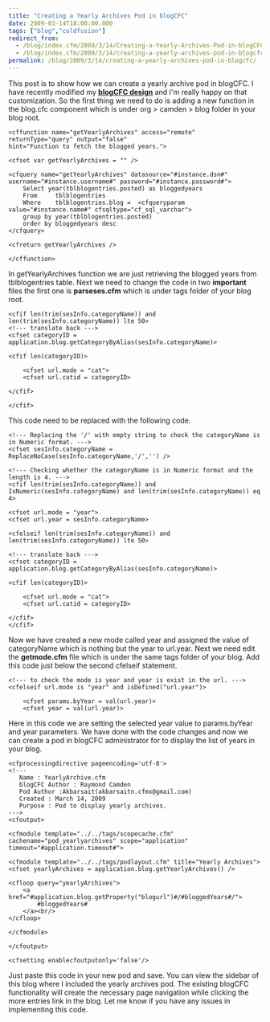 ```yaml
---
title: "Creating a Yearly Archives Pod in blogCFC"
date: 2009-03-14T18:00:00.000
tags: ["blog","coldfusion"]
redirect_from: 
  - /blog/index.cfm/2009/3/14/Creating-a-Yearly-Archives-Pod-in-blogCFC/
  - /blog/index.cfm/2009/3/14/creating-a-yearly-archives-pod-in-blogcfc/
permalink: /blog/2009/3/14/creating-a-yearly-archives-pod-in-blogcfc/
---
```


This post is to show how we can create a yearly archive pod in blogCFC. I have recently modified my <strong><a href="http://www.akbarsait.com/blog/index.cfm/2009/1/13/BlogCFC-Redesign" target="_blank">blogCFC design</a></strong> and I'm really happy on that customization. So the first thing we need to do is adding a new function in the blog.cfc component which is under org &gt; camden &gt; blog folder in your blog root.

```cfscript
<cffunction name="getYearlyArchives" access="remote" returnType="query" output="false"
hint="Function to fetch the blogged years.">
	
<cfset var getYearlyArchives = "" />

<cfquery name="getYearlyArchives" datasource="#instance.dsn#" username="#instance.username#" password="#instance.password#">
	Select year(tblblogentries.posted) as bloggedyears
	From	 tblblogentries
	Where	 tblblogentries.blog =  <cfqueryparam value="#instance.name#" cfsqltype="cf_sql_varchar">
	group by year(tblblogentries.posted)
	order by bloggedyears desc
</cfquery>

<cfreturn getYearlyArchives />

</cffunction>
```

In getYearlyArchives function we are just retrieving the blogged years from tblblogentries table. Next we need to change the code in two **important** files the first one is **parseses.cfm** which is under tags folder of your blog root. 

```cfscript
<cfif len(trim(sesInfo.categoryName)) and len(trim(sesInfo.categoryName)) lte 50>
<!--- translate back --->
<cfset categoryID = application.blog.getCategoryByAlias(sesInfo.categoryName)>

<cfif len(categoryID)>

    <cfset url.mode = "cat">
    <cfset url.catid = categoryID>

</cfif>

</cfif>
```

This code need to be replaced with the following code.

```cfscript
<!--- Replacing the '/' with empty string to check the categoryName is in Numeric format. --->
<cfset sesInfo.categoryName = ReplaceNoCase(sesInfo.categoryName,'/','') />

<!--- Checking whether the categoryName is in Numeric format and the length is 4. --->
<cfif len(trim(sesInfo.categoryName)) and IsNumeric(sesInfo.categoryName) and len(trim(sesInfo.categoryName)) eq 4> 

<cfset url.mode = "year">
<cfset url.year = sesInfo.categoryName>

<cfelseif len(trim(sesInfo.categoryName)) and len(trim(sesInfo.categoryName)) lte 50>

<!--- translate back --->
<cfset categoryID = application.blog.getCategoryByAlias(sesInfo.categoryName)>

<cfif len(categoryID)>

    <cfset url.mode = "cat">
    <cfset url.catid = categoryID>

</cfif>
</cfif>
```

Now we have created a new mode called year and assigned the value of categoryName which is nothing but the year to url.year. Next we need edit the **getmode.cfm** file which is under the same tags folder of your blog. Add this code just below the second cfelseif statement.

```cfscript
<!--- to check the mode is year and year is exist in the url. --->
<cfelseif url.mode is "year" and isDefined("url.year")>

	<cfset params.byYear = val(url.year)>
	<cfset year = val(url.year)>
```

Here in this code we are setting the selected year value to params.byYear and year parameters. We have done with the code changes and now we can create a pod in blogCFC administrator for to display the list of years in your blog.

```cfscript
<cfprocessingdirective pageencoding='utf-8'>
<!---
   Name : YearlyArchive.cfm
   blogCFC Author : Raymond Camden 
   Pod Author :Akbarsait(akbarsaitn.cfmx@gmail.com) 
   Created : March 14, 2009
   Purpose : Pod to display yearly archives.
--->
<cfoutput>

<cfmodule template="../../tags/scopecache.cfm" cachename="pod_yearlyarchives" scope="application" timeout="#application.timeout#">

<cfmodule template="../../tags/podlayout.cfm" title="Yearly Archives">
<cfset yearlyArchives = application.blog.getYearlyArchives() />

<cfloop query="yearlyArchives">
    <a href="#application.blog.getProperty("blogurl")#/#bloggedYears#/">
        #bloggedYears#
    </a><br/>
</cfloop>

</cfmodule>

</cfoutput>		

<cfsetting enablecfoutputonly='false'/>
```

Just paste this code in your new pod and save. You can view the sidebar of this blog where I included the yearly archives pod. The existing blogCFC functionality will create the necessary page navigation while clicking the more entries link in the blog. Let me know if you have any issues in implementing this code.
